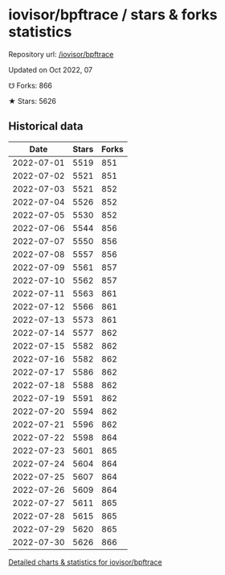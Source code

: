# iovisor/bpftrace / stars & forks statistics

Repository url: [/iovisor/bpftrace](https://github.com/iovisor/bpftrace)

Updated on Oct 2022, 07

☋ Forks: 866

★ Stars: 5626

## Historical data
| Date | Stars | Forks |
|------|-------|-------|
| 2022-07-01 | 5519 | 851 | 
| 2022-07-02 | 5521 | 851 | 
| 2022-07-03 | 5521 | 852 | 
| 2022-07-04 | 5526 | 852 | 
| 2022-07-05 | 5530 | 852 | 
| 2022-07-06 | 5544 | 856 | 
| 2022-07-07 | 5550 | 856 | 
| 2022-07-08 | 5557 | 856 | 
| 2022-07-09 | 5561 | 857 | 
| 2022-07-10 | 5562 | 857 | 
| 2022-07-11 | 5563 | 861 | 
| 2022-07-12 | 5566 | 861 | 
| 2022-07-13 | 5573 | 861 | 
| 2022-07-14 | 5577 | 862 | 
| 2022-07-15 | 5582 | 862 | 
| 2022-07-16 | 5582 | 862 | 
| 2022-07-17 | 5586 | 862 | 
| 2022-07-18 | 5588 | 862 | 
| 2022-07-19 | 5591 | 862 | 
| 2022-07-20 | 5594 | 862 | 
| 2022-07-21 | 5596 | 862 | 
| 2022-07-22 | 5598 | 864 | 
| 2022-07-23 | 5601 | 865 | 
| 2022-07-24 | 5604 | 864 | 
| 2022-07-25 | 5607 | 864 | 
| 2022-07-26 | 5609 | 864 | 
| 2022-07-27 | 5611 | 865 | 
| 2022-07-28 | 5615 | 865 | 
| 2022-07-29 | 5620 | 865 | 
| 2022-07-30 | 5626 | 866 | 


[Detailed charts & statistics for iovisor/bpftrace](https://reviewgithub.com/rep/iovisor/bpftrace)
